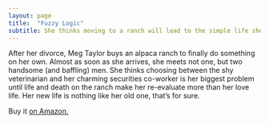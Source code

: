 ```yaml
---
layout: page
title:  "Fuzzy Logic"
subtitle: She thinks moving to a ranch will lead to the simple life she craves, but the countryside has other ideas…
---
```


After her divorce, Meg Taylor buys an alpaca ranch to finally do something on her own. Almost as soon as she arrives, she meets not one, but two handsome (and baffling) men. She thinks choosing between the shy veterinarian and her charming securities co-worker is her biggest problem until life and death on the ranch make her re-evaluate more than her love life. Her new life is nothing like her old one, that’s for sure.

Buy it [on Amazon.](https://www.amazon.com/Fuzzy-Logic-Maren-Anderson/dp/1626943737)
